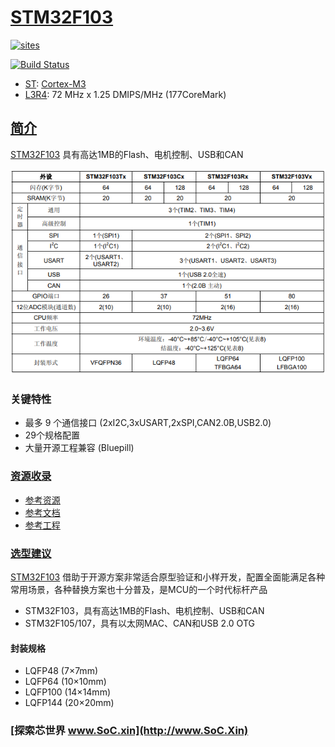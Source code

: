 ﻿# [STM32F103](https://github.com/SoCXin/STM32F103)

[![sites](http://182.61.61.133/link/resources/SoC.png)](http://www.SoC.Xin)

[![Build Status](https://github.com/SoCXin/STM32F103/workflows/src/badge.svg)](https://github.com/SoCXin/STM32F103/actions/workflows/src.yml)

* [ST](https://www.st.com/zh/): [Cortex-M3](https://github.com/SoCXin/Cortex)
* [L3R4](https://github.com/SoCXin/Level): 72 MHz x 1.25 DMIPS/MHz (177CoreMark)

## [简介](https://github.com/SoCXin/STM32F103/wiki)

[STM32F103](https://github.com/SoCXin/STM32F103) 具有高达1MB的Flash、电机控制、USB和CAN

[![sites](docs/STM32F103.png)](https://www.st.com/zh/microcontrollers-microprocessors/stm32f103cb.html)

### 关键特性

* 最多 9 个通信接口 (2xI2C,3xUSART,2xSPI,CAN2.0B,USB2.0)
* 29个规格配置
* 大量开源工程兼容 (Bluepill)



### [资源收录](https://github.com/SoCXin)

* [参考资源](src/)
* [参考文档](docs/)
* [参考工程](project/)

### [选型建议](https://github.com/SoCXin)

[STM32F103](https://github.com/SoCXin/STM32F103) 借助于开源方案非常适合原型验证和小样开发，配置全面能满足各种常用场景，各种替换方案也十分普及，是MCU的一个时代标杆产品

* STM32F103，具有高达1MB的Flash、电机控制、USB和CAN
* STM32F105/107，具有以太网MAC、CAN和USB 2.0 OTG

#### 封装规格

* LQFP48 (7×7mm)
* LQFP64 (10×10mm)
* LQFP100 (14×14mm)
* LQFP144 (20×20mm)

### [探索芯世界 www.SoC.xin](http://www.SoC.Xin)
